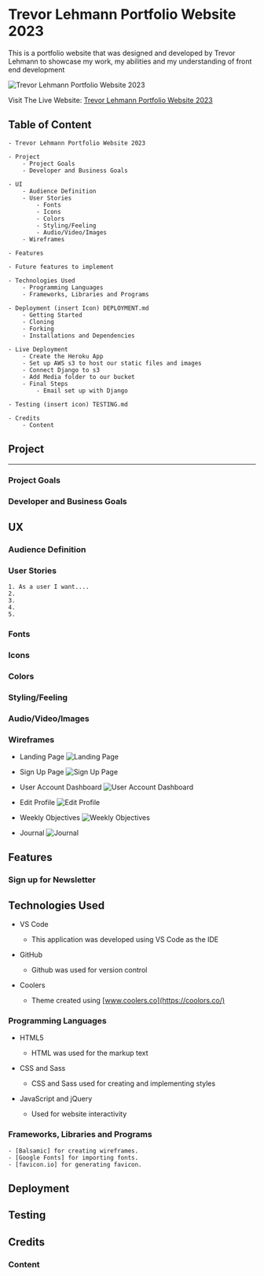 # Trevor Lehmann Portfolio Website 2023

This is a portfolio website that was designed and developed by Trevor Lehmann to showcase my work, my abilities and my understanding of front end development

![Trevor Lehmann Portfolio Website 2023]()

Visit The Live Website: [Trevor Lehmann Portfolio Website 2023]()

## Table of Content

    - Trevor Lehmann Portfolio Website 2023

    - Project
        - Project Goals
        - Developer and Business Goals

    - UI
        - Audience Definition
        - User Stories
            - Fonts
            - Icons
            - Colors
            - Styling/Feeling
            - Audio/Video/Images
        - Wireframes

    - Features

    - Future features to implement

    - Technologies Used
        - Programming Languages
        - Frameworks, Libraries and Programs

    - Deployment (insert Icon) DEPLOYMENT.md
        - Getting Started
        - Cloning
        - Forking
        - Installations and Dependencies

    - Live Deployment
        - Create the Heroku App
        - Set up AWS s3 to host our static files and images
        - Connect Django to s3
        - Add Media folder to our bucket
        - Final Steps
            - Email set up with Django

    - Testing (insert icon) TESTING.md

    - Credits
        - Content

## Project

---

### Project Goals

### Developer and Business Goals

<!-- Insert back to table contents link -->

<!-- UX -->

## UX

### Audience Definition

### User Stories

    1. As a user I want....
    2.
    3.
    4.
    5.

### Fonts

### Icons

### Colors

### Styling/Feeling

### Audio/Video/Images

### Wireframes

-   Landing Page
    ![Landing Page]()

-   Sign Up Page
    ![Sign Up Page]()

-   User Account Dashboard
    ![User Account Dashboard]()

-   Edit Profile
    ![Edit Profile]()

-   Weekly Objectives
    ![Weekly Objectives]()

-   Journal
    ![Journal]()

<!-- Insert back to table contents link -->

<!--  Features -->

## Features

### Sign up for Newsletter

<!-- Insert back to table contents link -->

## Technologies Used

-   VS Code

    -   This application was developed using VS Code as the IDE

-   GitHub

    -   Github was used for version control

-   Coolers

    -   Theme created using [www.coolers.co](https://coolors.co/)

### Programming Languages

-   HTML5

    -   HTML was used for the markup text

-   CSS and Sass

    -   CSS and Sass used for creating and implementing styles

-   JavaScript and jQuery

    -   Used for website interactivity

### Frameworks, Libraries and Programs

    - [Balsamic] for creating wireframes.
    - [Google Fonts] for importing fonts.
    - [favicon.io] for generating favicon.

<!-- Insert back to table contents link -->

<!-- Deployment -->

## Deployment

<!-- Insert back to table contents link -->

## Testing

<!-- Insert back to table contents link -->

## Credits

### Content

<!-- Insert back to table contents link -->
